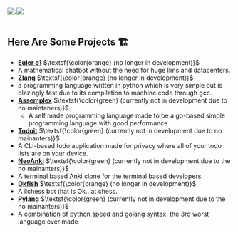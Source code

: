 <a href="">
  <img align="center" src="https://github-readme-stats.vercel.app/api?username=Prime-Lasking&theme=github_dark&show=None&show_icons=true" />
</a>
<a href="">
  <img align="center" src="https://github-readme-stats.vercel.app/api/top-langs/?username=Prime-Lasking&theme=github_dark&layout=compact" />
</a>

<br/>
<br/>


## Here Are Some Projects 🏗
*  [**Euler o1**](https://github.com/Prime-Lasking/Euler-o1) $\textsf{\color{orange} (no longer in development)}$
  * A mathematical chatbot without the need for huge llms and datacenters.
*  [**Zlang**](https://github.com/Prime-Lasking/Z) $\textsf{\color{orange} (no longer in development)}$
  * a programming language written in python which is very simple but is blazingly fast due to its compilation to machine code through gcc.
* [**Assemplex**](https://github.com/Prime-Lasking/Assemplex) $\textsf{\color{green} (currently not in development due to no maintaners)}$
  * A self made programming language made to be a go-based simple programming language with good performance 
*  [**Todoit**](https://github.com/Prime-Lasking/Todoit) $\textsf{\color{green} (currently not in development due to no mainanters)}$
  * A CLI-based todo application made for privacy where all of your todo lists are on your device.
*  [**NeoAnki**](https://github.com/Prime-Lasking/NeoAnki) $\textsf{\color{green} (currently not in development due to the no mainanters)}$
  * A terminal based Anki clone for the terminal based developers
*  [**Okfish**](https://github.com/Prime-Lasking/Okfish) $\textsf{\color{orange} (no longer in development)}$
  * A lichess bot that is Ok.. at chess.
*  [**Pylang**](https://github.com/Prime-Lasking/Pylang) $\textsf{\color{green} (currently not in development due to the no mainanters)}$
  * A combination of python speed and golang syntax: the 3rd worst language ever made
